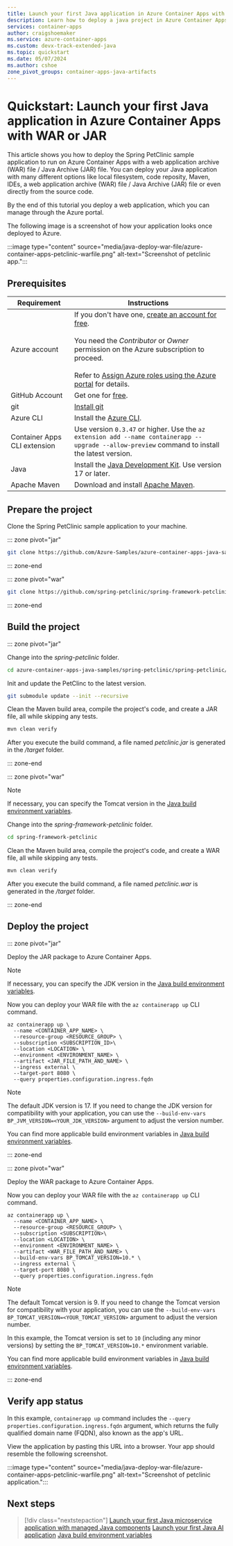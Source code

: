 ```yaml
---
title: Launch your first Java application in Azure Container Apps with WAR or JAR
description: Learn how to deploy a java project in Azure Container Apps with WAR or JAR.
services: container-apps
author: craigshoemaker
ms.service: azure-container-apps
ms.custom: devx-track-extended-java
ms.topic: quickstart
ms.date: 05/07/2024
ms.author: cshoe
zone_pivot_groups: container-apps-java-artifacts
---
```


# Quickstart: Launch your first Java application in Azure Container Apps with WAR or JAR

This article shows you how to deploy the Spring PetClinic sample application to run on Azure Container Apps with a web application archive (WAR) file / Java Archive (JAR) file. You can deploy your Java application with many different options like local filesystem, code reposity, Maven, IDEs, a web application archive (WAR) file / Java Archive (JAR) file or even directly from the source code.

By the end of this tutorial you deploy a web application, which you can manage through the Azure portal.

The following image is a screenshot of how your application looks once deployed to Azure.

:::image type="content" source="media/java-deploy-war-file/azure-container-apps-petclinic-warfile.png" alt-text="Screenshot of petclinic app.":::

## Prerequisites

| Requirement  | Instructions |
|--|--|
| Azure account | If you don't have one, [create an account for free](https://azure.microsoft.com/free/?WT.mc_id=A261C142F).<br><br>You need the *Contributor* or *Owner* permission on the Azure subscription to proceed. <br><br>Refer to [Assign Azure roles using the Azure portal](../role-based-access-control/role-assignments-portal.yml?tabs=current) for details. |
| GitHub Account | Get one for [free](https://github.com/join). |
| git | [Install git](https://git-scm.com/downloads) |
| Azure CLI | Install the [Azure CLI](/cli/azure/install-azure-cli).|
| Container Apps CLI extension | Use version `0.3.47` or higher. Use the `az extension add --name containerapp --upgrade --allow-preview` command to install the latest version. |
| Java | Install the [Java Development Kit](/java/openjdk/install). Use version 17 or later. |
| Apache Maven | Download and install [Apache Maven](https://maven.apache.org/download.cgi).|

## Prepare the project

Clone the Spring PetClinic sample application to your machine.

::: zone pivot="jar"

```bash
git clone https://github.com/Azure-Samples/azure-container-apps-java-samples.git
```

::: zone-end

::: zone pivot="war"

```bash
git clone https://github.com/spring-petclinic/spring-framework-petclinic.git
```

::: zone-end

## Build the project

::: zone pivot="jar"


Change into the *spring-petclinic* folder.

```bash
cd azure-container-apps-java-samples/spring-petclinic/spring-petclinic/
```

Init and update the PetClinc to the latest version.

```bash
git submodule update --init --recursive
```

Clean the Maven build area, compile the project's code, and create a JAR file, all while skipping any tests.

```bash
mvn clean verify
```

After you execute the build command, a file named *petclinic.jar* is generated in the */target* folder.

::: zone-end

::: zone pivot="war"

> [!NOTE]
> If necessary, you can specify the Tomcat version in the [Java build environment variables](java-build-environment-variables.md).

Change into the *spring-framework-petclinic* folder.

```bash
cd spring-framework-petclinic
```

Clean the Maven build area, compile the project's code, and create a WAR file, all while skipping any tests.

```bash
mvn clean verify
```

After you execute the build command, a file named *petclinic.war* is generated in the */target* folder.

::: zone-end

## Deploy the project

::: zone pivot="jar"

Deploy the JAR package to Azure Container Apps.

> [!NOTE]
> If necessary, you can specify the JDK version in the [Java build environment variables](java-build-environment-variables.md).

Now you can deploy your WAR file with the `az containerapp up` CLI command.

```azurecli
az containerapp up \
  --name <CONTAINER_APP_NAME> \
  --resource-group <RESOURCE_GROUP> \
  --subscription <SUBSCRIPTION_ID>\
  --location <LOCATION> \
  --environment <ENVIRONMENT_NAME> \
  --artifact <JAR_FILE_PATH_AND_NAME> \
  --ingress external \
  --target-port 8080 \
  --query properties.configuration.ingress.fqdn
```

> [!NOTE]
> The default JDK version is 17. If you need to change the JDK version for compatibility with your application, you can use the `--build-env-vars BP_JVM_VERSION=<YOUR_JDK_VERSION>` argument to adjust the version number.

You can find more applicable build environment variables in [Java build environment variables](java-build-environment-variables.md).

::: zone-end

::: zone pivot="war"

Deploy the WAR package to Azure Container Apps.

Now you can deploy your WAR file with the `az containerapp up` CLI command.

```azurecli
az containerapp up \
  --name <CONTAINER_APP_NAME> \
  --resource-group <RESOURCE_GROUP> \
  --subscription <SUBSCRIPTION>\
  --location <LOCATION> \
  --environment <ENVIRONMENT_NAME> \
  --artifact <WAR_FILE_PATH_AND_NAME> \
  --build-env-vars BP_TOMCAT_VERSION=10.* \
  --ingress external \
  --target-port 8080 \
  --query properties.configuration.ingress.fqdn
```

> [!NOTE]
> The default Tomcat version is 9. If you need to change the Tomcat version for compatibility with your application, you can use the `--build-env-vars BP_TOMCAT_VERSION=<YOUR_TOMCAT_VERSION>` argument to adjust the version number.

In this example, the Tomcat version is set to `10` (including any minor versions) by setting the `BP_TOMCAT_VERSION=10.*` environment variable.

You can find more applicable build environment variables in [Java build environment variables](java-build-environment-variables.md).

::: zone-end

## Verify app status

In this example, `containerapp up` command includes the `--query properties.configuration.ingress.fqdn` argument, which returns the fully qualified domain name (FQDN), also known as the app's URL.

View the application by pasting this URL into a browser. Your app should resemble the following screenshot.

:::image type="content" source="media/java-deploy-war-file/azure-container-apps-petclinic-warfile.png" alt-text="Screenshot of petclinic application.":::

## Next steps

> [!div class="nextstepaction"]
> [Launch your first Java microservice application with managed Java components](java-microservice-get-started.md)
> [Launch your first Java AI application](first-java-ai-application.md)
> [Java build environment variables](java-build-environment-variables.md)

